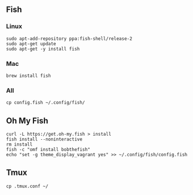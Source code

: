 ## Fish

### Linux

```
sudo apt-add-repository ppa:fish-shell/release-2
sudo apt-get update  
sudo apt-get -y install fish
```

### Mac
`brew install fish`

### All
`cp config.fish ~/.config/fish/`


## Oh My Fish

```
curl -L https://get.oh-my.fish > install
fish install --noninteractive
rm install
fish -c "omf install bobthefish"
echo "set -g theme_display_vagrant yes" >> ~/.config/fish/config.fish
```

## Tmux
`cp .tmux.conf ~/`
